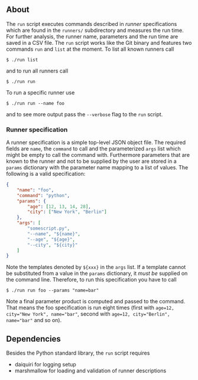 ## About

The `run` script executes commands described in *runner* specifications which
are found in the `runners/` subdirectory and measures the run time. For further
analysis, the runner name, parameters and the run time are saved in a CSV file.
The `run` script works like the Git binary and features two commands `run` and
`list` at the moment. To list all known runners call

    $ ./run list

and to run all runners call

    $ ./run run

To run a specific runner use

    $ ./run run --name foo

and to see more output pass the `--verbose` flag to the `run` script.


### Runner specification

A runner specification is a simple top-level JSON object file. The required
fields are `name`, the `command` to call and the parameterized `args` list which
might be empty to call the command with. Furthermore parameters that are known
to the runner and not to be supplied by the user are stored in a `params`
dictionary with the parameter name mapping to a list of values. The following is
a valid specification:

```json
{
    "name": "foo",
    "command": "python",
    "params": {
        "age": [12, 13, 14, 28],
        "city": ["New York", "Berlin"]
    },
    "args": [
        "somescript.py",
        "--name", "${name}",
        "--age", "${age}",
        "--city", "${city}"
    ]
}
```

Note the templates denoted by `${xxx}` in the `args` list. If a template cannot
be substituted from a value in the `params` dictionary, it *must be* supplied on
the command line. Therefore, to run this specification you have to call

    $ ./run run foo --params "name=bar"

Note a final parameter product is computed and passed to the command. That means
the foo specification is run eight times (first with `age=12, city="New York",
name="bar"`, second with `age=12, city="Berlin", name="bar"` and so on).


## Dependencies

Besides the Python standard library, the `run` script requires

* daiquiri for logging setup
* marshmallow for loading and validation of runner descriptions
